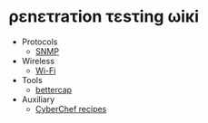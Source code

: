 # ρεnετraτion τεsτing ωiκi

- Protocols
  - [SNMP](https://github.com/okazymyrov/piki/blob/master/SNMP.md)
- Wireless
  - [Wi-Fi](https://github.com/okazymyrov/piki/blob/master/Wi-Fi.md)
- Tools
  - [bettercap](https://github.com/okazymyrov/piki/blob/master/bettercap.md)
- Auxiliary
  - [CyberChef recipes](https://github.com/okazymyrov/piki/blob/master/CyberChef.md)

